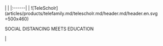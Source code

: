 <div class="product-header" markdown="1">
|   |
|:------|
| ![TeleScholr](articles/products/telefamily.md/telescholr.md/header.md/header.en.svg =500x460) <p>SOCIAL DISTANCING MEETS EDUCATION</p> |
</div>